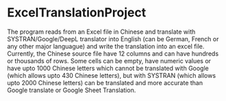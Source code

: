 # ExcelTranslationProject
The program reads from an Excel file in Chinese and translate with SYSTRAN/Google/DeepL translator into English (can be German, French or any other major languague) and write the translation into an excel file. Currently, the Chinese source file have 12 columns and can have hundreds or thousands of rows. Some cells can be empty, have numeric values or have upto 1000 Chinese letters which cannot be translated with Google (which allows upto 430 Chinese letters), but with SYSTRAN (which allows upto 2000 Chinese letters) can be translated and more accurate than Google translate or Google Sheet Translation.  
